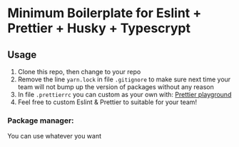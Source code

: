 # Minimum Boilerplate for Eslint + Prettier + Husky + Typescrypt

## Usage

1. Clone this repo, then change to your repo
2. Remove the line `yarn.lock` in file `.gitignore` to make sure next time your team will not bump up the version of packages without any reason
3. In file `.prettierrc` you can custom as your own with: [Prettier playground](https://prettier.io/playground/)
4. Feel free to custom Eslint & Prettier to suitable for your team!

### Package manager:

You can use whatever you want
